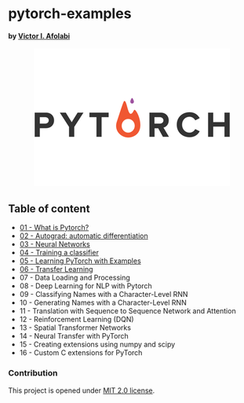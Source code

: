 # pytorch-examples

#### by [Victor I. Afolabi](https://github.com/victor-iyiola)

<div align="center" style="width: 80%; margin: 0 auto;">

<a href="https://pytorch.org"><img  src="images/pytorch-logo-flat.png"/></a>

</div>

## Table of content

- [01 - What is Pytorch?](01%20-%20What%20is%20Pytorch%3F)
- [02 - Autograd: automatic differentiation](02%20-%20Autograd–%20automatic%20differentiation)
- [03 - Neural Networks](03%20-%20Neural%20Networks)
- [04 - Training a classifier](04%20-%20Training%20a%20classifier)
- [05 - Learning PyTorch with Examples](05%20-%20Learning%20PyTorch%20with%20Examples)
- [06 - Transfer Learning](06%20-%20Transfer%20Learning)
- 07 - Data Loading and Processing
- 08 - Deep Learning for NLP with Pytorch
- 09 - Classifying Names with a Character-Level RNN
- 10 - Generating Names with a Character-Level RNN
- 11 - Translation with Sequence to Sequence Network and Attention
- 12 - Reinforcement Learning (DQN)
- 13 - Spatial Transformer Networks
- 14 - Neural Transfer with PyTorch
- 15 - Creating extensions using numpy and scipy
- 16 - Custom C extensions for PyTorch




### Contribution

This project is opened under [MIT 2.0 license](https://github.com/victor-iyiola/pytorch-examples/blob/master/LICENSE).
